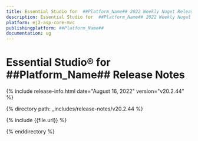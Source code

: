 ```yaml
---
title: Essential Studio for  ##Platform_Name## 2022 Weekly Nuget Release Release Notes  
description: Essential Studio for  ##Platform_Name## 2022 Weekly Nuget Release Release Notes  
platform: ej2-asp-core-mvc
publishingplatform: ##Platform_Name##
documentation: ug
---
```


# Essential Studio&reg; for  ##Platform_Name##   Release Notes  

{% include release-info.html date="August 16, 2022"  version="v20.2.44" %} 

{% directory path: _includes/release-notes/v20.2.44 %}

{% include {{file.url}} %}

{% enddirectory %}
